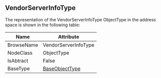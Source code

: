 <!-- objecttype -->
## VendorServerInfoType
The representation of the VendorServerInfoType ObjectType in the address space is shown in the following table:  

|Name|Attribute|
|---|---|
|BrowseName|VendorServerInfoType|
|NodeClass|ObjectType|
|IsAbtract|False|
|BaseType|[BaseObjectType](../../../Part5/ObjectTypes/BaseObjectType/readme.md)|

